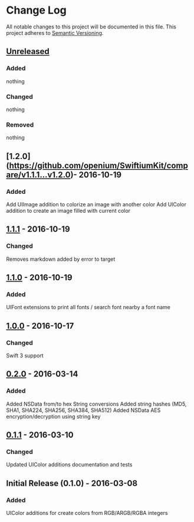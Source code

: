# Change Log
All notable changes to this project will be documented in this file.
This project adheres to [Semantic Versioning](http://semver.org/).

## [Unreleased](https://github.com/openium/SwiftiumKit/compare/latest...HEAD)
### Added
nothing

### Changed
nothing

### Removed
nothing

## [1.2.0] (https://github.com/openium/SwiftiumKit/compare/v1.1.1...v1.2.0)- 2016-10-19
### Added
Add UIImage addition to colorize an image with another color
Add UIColor addition to create an image filled with current color

## [1.1.1](https://github.com/openium/SwiftiumKit/compare/v1.1.0...v1.1.1) - 2016-10-19
### Changed
Removes markdown added by error to target

## [1.1.0](https://github.com/openium/SwiftiumKit/compare/v1.0.0...v1.1.0) - 2016-10-19
### Added
UIFont extensions to print all fonts / search font nearby a font name

## [1.0.0](https://github.com/openium/SwiftiumKit/compare/v0.2.0...v1.0.0) - 2016-10-17
### Changed
Swift 3 support

## [0.2.0](https://github.com/openium/SwiftiumKit/compare/v0.1.1...v0.2.0) - 2016-03-14
### Added
Added NSData from/to hex String conversions
Added string hashes (MD5, SHA1, SHA224, SHA256, SHA384, SHA512)
Added NSData AES encryption/decryption using string key

## [0.1.1](https://github.com/openium/SwiftiumKit/compare/v0.1.0...v0.1.1) - 2016-03-10
### Changed
Updated UIColor additions documentation and tests

## Initial Release (0.1.0) - 2016-03-08
### Added
UIColor additions for create colors from RGB/ARGB/RGBA integers

